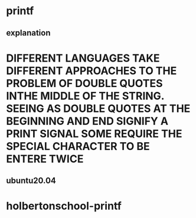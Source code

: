 # printf
## explanation ##

# DIFFERENT LANGUAGES TAKE DIFFERENT APPROACHES TO THE PROBLEM OF DOUBLE QUOTES INTHE MIDDLE OF THE STRING. SEEING AS DOUBLE QUOTES AT THE BEGINNING AND END SIGNIFY A PRINT SIGNAL SOME REQUIRE THE SPECIAL CHARACTER TO BE ENTERE TWICE

## ubuntu20.04

# holbertonschool-printf
